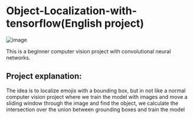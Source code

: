 # Object-Localization-with-tensorflow(English project)
![image](https://user-images.githubusercontent.com/60410581/127754204-a52c58a6-ced8-485b-b31e-db4f378017c0.png)

This is a beginner computer vision project with convolutional neural networks.
## Project explanation:
The idea is to localize emojis with a bounding box, but in not like a normal computer vision project where we train the model with images and move a sliding window through the image and find the object, we calculate the intersection over the union between grounding boxes and train the model 
